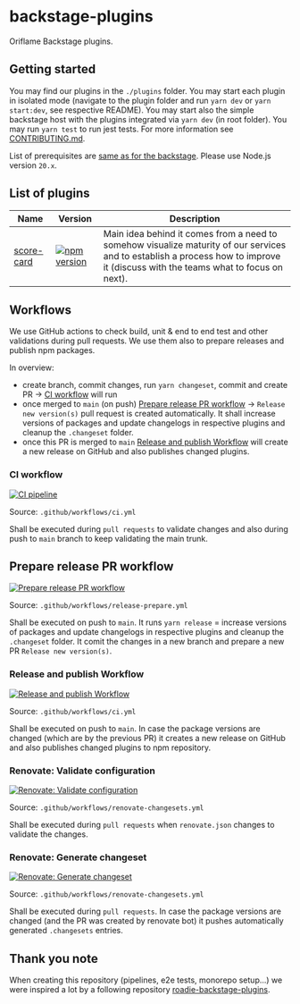 
# backstage-plugins

Oriflame Backstage plugins.

## Getting started

You may find our plugins in the `./plugins` folder. You may start each plugin in isolated mode (navigate to the plugin folder and run `yarn dev` or `yarn start:dev`, see respective README). You may start also the simple backstage host with the plugins integrated via `yarn dev` (in root folder). You may run `yarn test` to run jest tests. For more information see [CONTRIBUTING.md](./CONTRIBUTING.md).

List of prerequisites are [same as for the backstage](https://backstage.io/docs/getting-started/#prerequisites). Please use Node.js version `20.x`.

## List of plugins

Name | Version | Description
---------|----------|----------
 [score-card](https://github.com/Oriflame/backstage-plugins/blob/main/plugins/score-card/README.md) | [![npm version](https://badge.fury.io/js/@oriflame%2Fbackstage-plugin-score-card.svg)](https://badge.fury.io/js/@oriflame%2Fbackstage-plugin-score-card) | Main idea behind it comes from a need to somehow visualize maturity of our services and to establish a process how to improve it (discuss with the teams what to focus on next).

## Workflows

We use GitHub actions to check build, unit & end to end test and other validations during pull requests. We use them also to prepare releases and publish npm packages.

In overview:

- create branch, commit changes, run `yarn changeset`, commit and create PR -> [CI workflow](#ci-workflow) will run
- once merged to `main` (on push) [Prepare release PR workflow](#prepare-release-pr-workflow) -> `Release new version(s)` pull request is created automatically. It shall increase versions of packages and update changelogs in respective plugins and cleanup the `.changeset` folder.
- once this PR is merged to `main` [Release and publish Workflow](#release-and-publish-workflow) will create a new release on GitHub and also publishes changed plugins.

### CI workflow

[![CI pipeline](https://github.com/Oriflame/backstage-plugins/actions/workflows/ci.yml/badge.svg)](https://github.com/Oriflame/backstage-plugins/actions/workflows/ci.yml)

Source: `.github/workflows/ci.yml`

Shall be executed during `pull requests` to validate changes and also during push to `main` branch to keep validating the main trunk.

## Prepare release PR workflow

[![Prepare release PR workflow](https://github.com/Oriflame/backstage-plugins/actions/workflows/release-prepare.yml/badge.svg)](https://github.com/Oriflame/backstage-plugins/actions/workflows/release-prepare.yml)

Source: `.github/workflows/release-prepare.yml`

Shall be executed on push to `main`. It runs `yarn release` = increase versions of packages and update changelogs in respective plugins and cleanup the `.changeset` folder. It comit the changes in a new branch and prepare a new PR `Release new version(s)`.

### Release and publish Workflow

[![Release and publish Workflow](https://github.com/Oriflame/backstage-plugins/actions/workflows/release-publish.yml/badge.svg)](https://github.com/Oriflame/backstage-plugins/actions/workflows/release-publish.yml)

Source: `.github/workflows/ci.yml`

Shall be executed on push to `main`. In case the package versions are changed (which are by the previous PR) it creates a new release on GitHub and also publishes changed plugins to npm repository.

### Renovate: Validate configuration

[![Renovate: Validate configuration](https://github.com/Oriflame/backstage-plugins/actions/workflows/renovate-validation.yml/badge.svg)](https://github.com/Oriflame/backstage-plugins/actions/workflows/renovate-validation.yml)

Source: `.github/workflows/renovate-changesets.yml`

Shall be executed during `pull requests` when `renovate.json` changes to validate the changes. 

### Renovate: Generate changeset

[![Renovate: Generate changeset](https://github.com/Oriflame/backstage-plugins/actions/workflows/renovate-changesets.yml/badge.svg)](https://github.com/Oriflame/backstage-plugins/actions/workflows/renovate-changesets.yml)

Source: `.github/workflows/renovate-changesets.yml`

Shall be executed during `pull requests`. In case the package versions are changed (and the PR was created by renovate bot) it pushes automatically generated `.changesets` entries.

## Thank you note

When creating this repository (pipelines, e2e tests, monorepo setup...) we were inspired a lot by a following repository [roadie-backstage-plugins](https://github.com/RoadieHQ/roadie-backstage-plugins).
